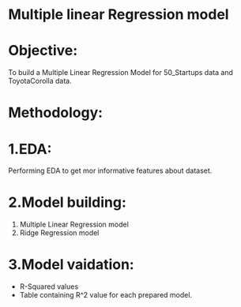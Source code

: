 # Multiple linear Regression model
# Objective:
To build a Multiple Linear Regression Model for 50_Startups data and ToyotaCorolla data.
# Methodology:
# 1.EDA:
Performing EDA to get mor informative features about dataset.
# 2.Model building:
1. Multiple Linear Regression model
2. Ridge Regression model
# 3.Model vaidation:
* R-Squared values
* Table containing R^2 value for each prepared model.
